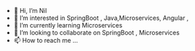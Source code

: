 - 👋 Hi, I’m Nil
- 👀 I’m interested in SpringBoot , Java,Microservices, Angular ,
- 🌱 I’m currently learning Microservices
- 💞️ I’m looking to collaborate on SpringBoot , Microservices
- 📫 How to reach me ...

<!---
Sethin/Sethin is a ✨ special ✨ repository because its `README.md` (this file) appears on your GitHub profile.
You can click the Preview link to take a look at your changes.
--->
